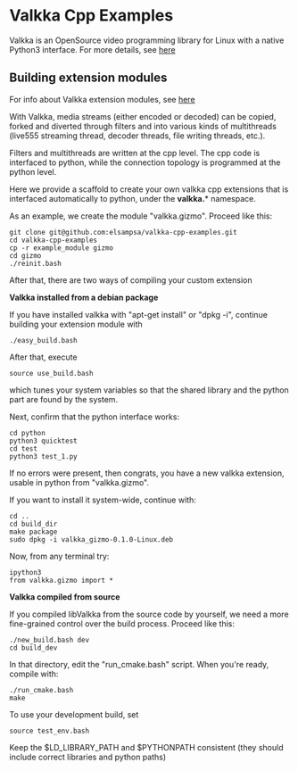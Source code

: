 # Valkka Cpp Examples

Valkka is an OpenSource video programming library for Linux with a native Python3 interface.  For more details, see [here](https://elsampsa.github.io/valkka-examples/)

## Building extension modules

For info about Valkka extension modules, see [here](https://elsampsa.github.io/valkka-examples/_build/html/modules.html)

With Valkka, media streams (either encoded or decoded) can be copied, forked and diverted through filters and into various kinds of multithreads (live555 streaming thread, decoder threads, file writing threads, etc.).

Filters and multithreads are written at the cpp level.  The cpp code is interfaced to python, while the connection topology is programmed at the python level.

Here we provide a scaffold to create your own valkka cpp extensions that is interfaced automatically to python, under the **valkka.*** namespace.

As an example, we create the module "valkka.gizmo".  Proceed like this:

    git clone git@github.com:elsampsa/valkka-cpp-examples.git
    cd valkka-cpp-examples
    cp -r example_module gizmo
    cd gizmo
    ./reinit.bash

After that, there are two ways of compiling your custom extension
    
**Valkka installed from a debian package**

If you have installed valkka with "apt-get install" or "dpkg -i", continue building your extension module with

    ./easy_build.bash
    
After that, execute

    source use_build.bash
    
which tunes your system variables so that the shared library and the python part are found by the system.
    
Next, confirm that the python interface works:

    cd python
    python3 quicktest
    cd test
    python3 test_1.py

If no errors were present, then congrats, you have a new valkka extension, usable in python from "valkka.gizmo".

If you want to install it system-wide, continue with:

    cd ..
    cd build_dir
    make package
    sudo dpkg -i valkka_gizmo-0.1.0-Linux.deb
    
Now, from any terminal try:

    ipython3
    from valkka.gizmo import *
    
**Valkka compiled from source**

If you compiled libValkka from the source code by yourself, we need a more fine-grained control over the build process.  Proceed like this:

    ./new_build.bash dev
    cd build_dev
    
In that directory, edit the "run_cmake.bash" script.  When you're ready, compile with:

    ./run_cmake.bash
    make
    
To use your development build, set 

    source test_env.bash
    
Keep the $LD_LIBRARY_PATH and $PYTHONPATH consistent (they should include correct libraries and python paths)


